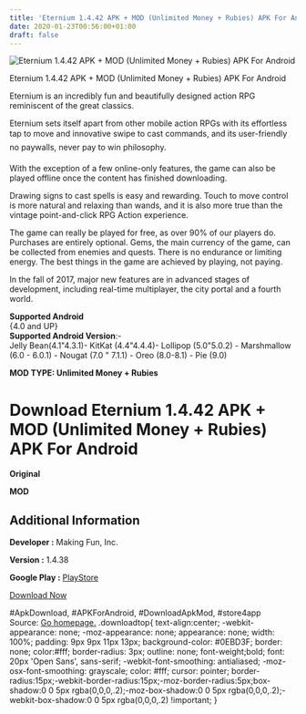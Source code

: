 ```yaml
---
title: 'Eternium 1.4.42 APK + MOD (Unlimited Money + Rubies) APK For Android'
date: 2020-01-23T00:56:00+01:00
draft: false
---
```


![Eternium 1.4.42 APK + MOD (Unlimited Money + Rubies) APK For Android](https://i0.wp.com/apkhome.net/wp-content/uploads/2020/01/Eternium-1.4.42-APK-MOD-Unlimited-Money-Rubies.png "Eternium 1.4.42 APK + MOD (Unlimited Money + Rubies) APK For Android")

  

Eternium 1.4.42 APK + MOD (Unlimited Money + Rubies) APK For Android

Eternium is an incredibly fun and beautifully designed action RPG reminiscent of the great classics.

Eternium sets itself apart from other mobile action RPGs with its effortless tap to move and innovative swipe to cast commands, and its user-friendly no paywalls, never pay to win philosophy.

With the exception of a few online-only features, the game can also be played offline once the content has finished downloading.

Drawing signs to cast spells is easy and rewarding. Touch to move control is more natural and relaxing than wands, and it is also more true than the vintage point-and-click RPG Action experience.

The game can really be played for free, as over 90% of our players do. Purchases are entirely optional. Gems, the main currency of the game, can be collected from enemies and quests. There is no endurance or limiting energy. The best things in the game are achieved by playing, not paying.

In the fall of 2017, major new features are in advanced stages of development, including real-time multiplayer, the city portal and a fourth world.

**Supported Android**  
{4.0 and UP}  
**Supported Android Version**:-  
Jelly Bean(4.1"4.3.1)- KitKat (4.4"4.4.4)- Lollipop (5.0"5.0.2) - Marshmallow (6.0 - 6.0.1) - Nougat (7.0 " 7.1.1) - Oreo (8.0-8.1) - Pie (9.0)

**MOD TYPE: Unlimited Money + Rubies**

Download Eternium 1.4.42 APK + MOD (Unlimited Money + Rubies) APK For Android
=============================================================================

**Original**

**MOD**

Additional Information
----------------------

**Developer :** Making Fun, Inc.

**Version :** 1.4.38

**Google Play :** [PlayStore](https://play.google.com/store/apps/details?id=com.makingfun.mageandminions)

  

[Download Now](https://store4app.co/post/eternium-1-4-42-apk-mod-unlimited-money-rubies-apk-for-android_1579610408)

  
#ApkDownload, #APKForAndroid, #DownloadApkMod, #store4app  
Source: [Go homepage.](https://store4app.co/post/eternium-1-4-42-apk-mod-unlimited-money-rubies-apk-for-android_1579610408) .downloadtop{ text-align:center; -webkit-appearance: none; -moz-appearance: none; appearance: none; width: 100%; padding: 9px 9px 11px 13px; background-color: #0EBD3F; border: none; color:#fff; border-radius: 3px; outline: none; font-weight;bold; font: 20px 'Open Sans', sans-serif; -webkit-font-smoothing: antialiased; -moz-osx-font-smoothing: grayscale; color: #fff; cursor: pointer; border-radius:15px;-webkit-border-radius:15px;-moz-border-radius:5px;box-shadow:0 0 5px rgba(0,0,0,.2);-moz-box-shadow:0 0 5px rgba(0,0,0,.2);-webkit-box-shadow:0 0 5px rgba(0,0,0,.2) !important; }
